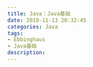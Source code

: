 ```yaml
---
title: Java：Java基础
date: 2019-11-13 20:32:45
categories: Java
tags: 
- Ebbinghaus
- Java基础
description:
---
```

